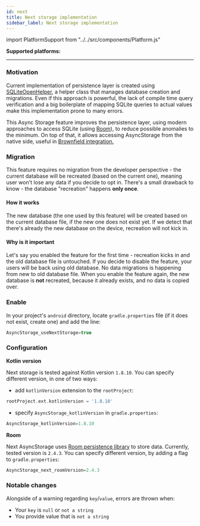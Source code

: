 ```yaml
---
id: next
title: Next storage implementation
sidebar_label: Next storage implementation
---
```

import PlatformSupport from "../../src/components/Platform.js"

**Supported platforms:**
<PlatformSupport title="Android" platformIcon="icon_android.svg"></PlatformSupport>

---

### Motivation

Current implementation of persistence layer is created using [SQLiteOpenHelper](https://developer.android.com/reference/android/database/sqlite/SQLiteOpenHelper), 
a helper class that manages database creation and migrations. Even if this approach is powerful, the lack of compile time query verification and a big boilerplate of mapping SQLite queries  to actual values make this implementation prone to many errors.

This Async Storage feature improves the persistence layer, using modern approaches to access SQLite (using [Room](https://developer.android.com/training/data-storage/room)), to reduce possible anomalies to the minimum. 
On top of that, it allows accessing AsyncStorage from the native side, useful in [Brownfield integration.](BrownfieldIntegration.md#android)

### Migration

This feature requires no migration from the developer perspective - the current database will be recreated (based on the current one), meaning user won't lose any data if you decide to opt in.
There's a small drawback to know - the database "recreation" happens **only once**. 

#### How it works

The new database (the one used by this feature) will be created based on the current database file, if the new one does not exist yet. 
If we detect that there's already the new database on the device, recreation will not kick in.


#### Why is it important

Let's say you enabled the feature for the first time - recreation kicks in and the old database file is untouched.
If you decide to disable the feature, your users will be back using old database. No data migrations is happening from new to old database file.
When you enable the feature again, the new database is **not** recreated, because it already exists, and no data is copied over.


### Enable

In your project's `android` directory, locate `gradle.properties` file (if it does not exist, create one) and add the line:
```groovy
AsyncStorage_useNextStorage=true
```

### Configuration

**Kotlin version**

Next storage is tested against Kotlin version `1.8.10`. 
You can specify different version, in one of two ways:

- add `kotlinVersion` extension to the `rootProject`:

```groovy
rootProject.ext.kotlinVersion = '1.8.10'
```

- specify `AsyncStorage_kotlinVersion` in `gradle.properties`:

```groovy
AsyncStorage_kotlinVersion=1.8.10
```

**Room**

Next AsyncStorage uses [Room persistence library](https://developer.android.com/jetpack/androidx/releases/room) to store data.
Currently, tested version is `2.4.3`. You can specify different version, by adding a flag to `gradle.properties`:

```groovy
AsyncStorage_next_roomVersion=2.4.3
```

### Notable changes

Alongside of a warning regarding `key`/`value`, errors are thrown when:

- Your `key` is `null` or `not a string`
- You provide value that is `not a string` 
